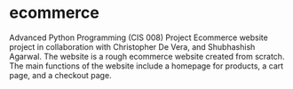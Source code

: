 # ecommerce
Advanced Python Programming (CIS 008) Project
Ecommerce website project in collaboration with Christopher De Vera, and Shubhashish Agarwal.
The website is a rough ecommerce website created from scratch. The main functions of the website include a homepage for products, a cart page, and a checkout page.
